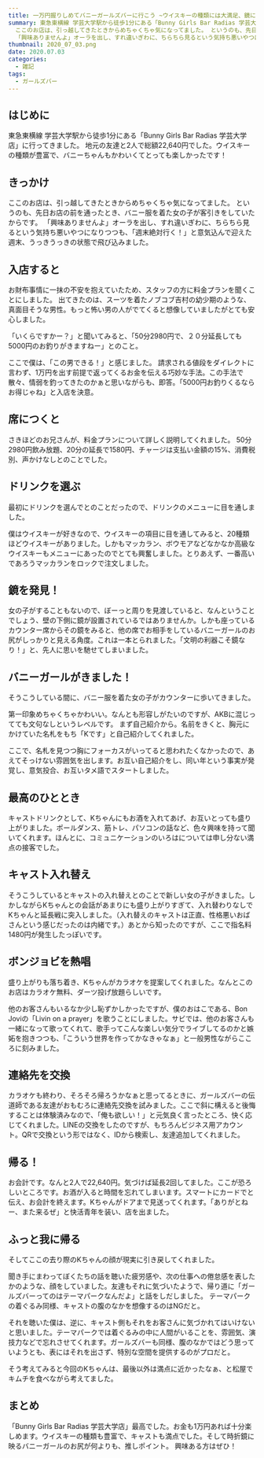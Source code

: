 ```yaml
---
title: 一万円握りしめてバニーガールズバーに行こう ~ウイスキーの種類には大満足、鏡に映る誘惑の...~
summary: 東急東横線 学芸大学駅から徒歩1分にある「Bunny Girls Bar Radias 学芸大学店」に行ってきました。
  ここのお店は、引っ越してきたときからめちゃくちゃ気になってました。 というのも、先日お店の前を通ったとき、バニー服を着た女の子が客引きをしていたからです。
  「興味ありませんよ」オーラを出し、すれ違いぎわに、ちらちら見るという気持ち悪いやつになりつつも、「週末絶対行く！」と意気込んで迎えた週末、うっきうっきの状態で飛び込みました。
thumbnail: 2020_07_03.png
date: 2020.07.03
categories:
  - 雑記
tags:
  - ガールズバー
---
```

## はじめに
東急東横線 学芸大学駅から徒歩1分にある「Bunny Girls Bar Radias 学芸大学店」に行ってきました。
地元の友達と2人で総額22,640円でした。ウイスキーの種類が豊富で、バニーちゃんもかわいくてとっても楽しかったです！

## きっかけ
ここのお店は、引っ越してきたときからめちゃくちゃ気になってました。
というのも、先日お店の前を通ったとき、バニー服を着た女の子が客引きをしていたからです。
「興味ありませんよ」オーラを出し、すれ違いぎわに、ちらちら見るという気持ち悪いやつになりつつも、「週末絶対行く！」と意気込んで迎えた週末、うっきうっきの状態で飛び込みました。

## 入店すると
お財布事情に一抹の不安を抱えていたため、スタッフの方に料金プランを聞くことにしました。
出てきたのは、スーツを着たノブコブ吉村の幼少期のような、真面目そうな男性。もっと怖い男の人がでてくると想像していましたがとても安心しました。

「いくらですかー？」と聞いてみると、「50分2980円で、２０分延長しても5000円のお釣りがきますねー」とのこと。

ここで僕は、「この男できる！」と感じました。
請求される値段をダイレクトに言わず、1万円を出す前提で返ってくるお金を伝える巧妙な手法。この手法で散々、情弱を釣ってきたのかぁと思いながらも、即答。「5000円お釣りくるならお得じゃね」と入店を決意。

## 席につくと
さきほどのお兄さんが、料金プランについて詳しく説明してくれました。
50分2980円飲み放題、20分の延長で1580円、チャージは支払い金額の15%、消費税別、声かけなしとのことでした。

## ドリンクを選ぶ
最初にドリンクを選んでとのことだったので、ドリンクのメニューに目を通しました。

僕はウイスキーが好きなので、ウイスキーの項目に目を通してみると、20種類ほどウイスキーがありました。しかもマッカラン、ボウモアなどなかなか高級なウイスキーもメニューにあったのでとても興奮しました。とりあえず、一番高いであろうマッカランをロックで注文しました。

## 鏡を発見！
女の子がすることもないので、ぼーっと周りを見渡していると、なんということでしょう、壁の下側に鏡が設置されているではありませんか。しかも座っているカウンター席からその鏡をみると、他の席でお相手をしているバニーガールのお尻がしっかりと見える角度。これは一本とられました。「文明の利器こそ鏡なり！」と、先人に思いを馳せてしまいました。

## バニーガールがきました！
そうこうしている間に、バニー服を着た女の子がカウンターに歩いてきました。

第一印象めちゃくちゃかわいい。なんとも形容しがたいのですが、AKBに混じってても文句なしというレベルです。
まず自己紹介から。名前をきくと、胸元にかけていた名札をもち「Kです」と自己紹介してくれました。

ここで、名札を見つつ胸にフォーカスがいってると思われたくなかったので、あえてそっけない雰囲気を出します。お互い自己紹介をし、同い年という事実が発覚し、意気投合、お互いタメ語でスタートしました。

## 最高のひととき
キャストドリンクとして、Kちゃんにもお酒を入れてあげ、お互いとっても盛り上がりました。ポールダンス、筋トレ、パソコンの話など、色々興味を持って聞いてくれます。ほんとに、コミュニケーションのいろはについては申し分ない満点の接客でした。

## キャスト入れ替え
そうこうしているとキャストの入れ替えとのことで新しい女の子がきました。しかしながらKちゃんとの会話があまりにも盛り上がりすぎて、入れ替わりなしでKちゃんと延長戦に突入しました。（入れ替えのキャストは正直、性格悪いおばさんという感じだったのは内緒です。）あとから知ったのですが、ここで指名料1480円が発生したっぽいです。

## ボンジョビを熱唱
盛り上がりも落ち着き、Kちゃんがカラオケを提案してくれました。なんとこのお店はカラオケ無料、ダーツ投げ放題らしいです。

他のお客さんもいるなか少し恥ずかしかったですが、僕のおはこである、Bon Joviの「Livin on a prayer」を歌うことにしました。サビでは、他のお客さんも一緒になって歌ってくれて、歌手ってこんな楽しい気分でライブしてるのかと嫉妬を抱きつつも、「こういう世界を作ってかなきゃなぁ」と一般男性ながらこころに刻みました。

## 連絡先を交換
カラオケも終わり、そろそろ帰ろうかなぁと思ってるときに、ガールズバーの伝道師である友達がおもむろに連絡先交換を試みました。ここで斜に構えると後悔することは体験済みなので、「俺も欲しい！」と元気良く言ったところ、快く応じてくれました。LINEの交換をしたのですが、もちろんビジネス用アカウント。QRで交換という形ではなく、IDから検索し、友達追加してくれました。

## 帰る！
お会計です。なんと2人で22,640円。気づけば延長2回してました。ここが恐ろしいところです。お酒が入ると時間を忘れてしまいます。スマートにカードでと伝え、お会計を終えます。Kちゃんがドアまで見送ってくれます。「ありがとねー、また来るぜ」と快活青年を装い、店を出ました。

## ふっと我に帰る
そしてここの去り際のKちゃんの顔が現実に引き戻してくれました。

聞き手にまわってぼくたちの話を聴いた疲労感や、次の仕事への倦怠感を表したかのような、顔をしていました。友達もそれに気づいたようで、帰り道に「ガールズバーってのはテーマパークなんだよ」と話をしだしました。
テーマパークの着ぐるみ同様、キャストの腹のなかを想像するのはNGだと。

それを聴いた僕は、逆に、キャスト側もそれをお客さんに気づかれてはいけないと思いました。テーマパークでは着ぐるみの中に人間がいることを、雰囲気、演技力などで忘れさせてくれます。ガールズバーも同様、腹のなかではどう思っていようとも、表にはそれを出さず、特別な空間を提供するのがプロだと。

そう考えてみると今回のKちゃんは、最後以外は満点に近かったなぁ、と松屋でキムチを食べながら考えてました。

## まとめ
「Bunny Girls Bar Radias 学芸大学店」最高でした。お金も1万円あれば十分楽しめます。ウイスキーの種類も豊富で、キャストも満点でした。そして時折鏡に映るバニーガールのお尻が何よりも、推しポイント。
興味ある方はぜひ！






